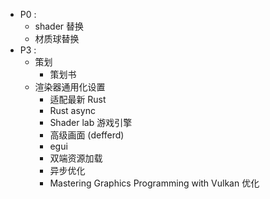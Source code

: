 - P0 : 
	- shader 替换
	- 材质球替换
- P3 : 
	- 策划
		- 策划书
	- 渲染器通用化设置 
		- 适配最新 Rust
		- Rust async
		- Shader lab 游戏引擎
		- 高级画面 (defferd)
		- egui
		- 双端资源加载
		- 异步优化
		- Mastering Graphics Programming with Vulkan 优化